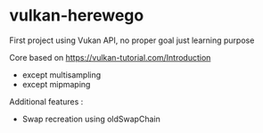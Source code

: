 # vulkan-herewego

First project using Vukan API, no proper goal just learning purpose 

Core based on https://vulkan-tutorial.com/Introduction
- except multisampling 
- except mipmaping

Additional features :
- Swap recreation using oldSwapChain

